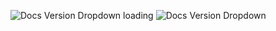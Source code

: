 ![Docs Version Dropdown](/img/tutorial/sixth.png)
loading
![Docs Version Dropdown](/img/printing/cook.jpg)
